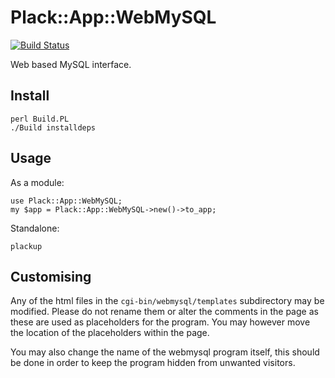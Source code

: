 # Plack::App::WebMySQL

[![Build Status](https://travis-ci.org/thedumbterminal/Plack-App-WebMySQL.svg?branch=master)](https://travis-ci.org/thedumbterminal/Plack-App-WebMySQL)

Web based MySQL interface.

## Install

    perl Build.PL
    ./Build installdeps

## Usage
As a module:

    use Plack::App::WebMySQL;
    my $app = Plack::App::WebMySQL->new()->to_app;

Standalone:

    plackup
    
## Customising

Any of the html files in the `cgi-bin/webmysql/templates` subdirectory may be modified. Please do not rename them or alter the comments in the page
as these are used as placeholders for the program. You may however move the location of the placeholders within the page.

You may also change the name of the webmysql program itself, this should be done in order to keep the program hidden from unwanted visitors.
    